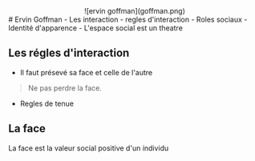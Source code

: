 <center>
![ervin goffman](goffman.png)
</center>
# Ervin Goffman
 - Les interaction
 - regles d'interaction
 - Roles sociaux
 - Identité d'apparence
 - L'espace social est un  theatre

## Les régles d'interaction
 - Il faut présevé sa face et celle de l'autre
 > Ne pas perdre la face.

 - Regles de tenue

## La face
La face est la valeur social positive d'un individu
